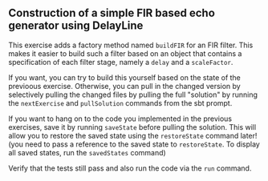 ## Construction of a simple FIR based echo generator using DelayLine

This exercise adds a factory method named `buildFIR` for an FIR filter. This
makes it easier to build such a filter based on an object that contains a
specification of each filter stage, namely a `delay` and a `scaleFactor`.

If you want, you can try to build this yourself based on the state of the
previoous exercise. Otherwise, you can pull in the changed version by
selectively pulling the changed files by pulling the full "solution" by
running the `nextExercise` and `pullSolution` commands from the sbt 
prompt.

If you want to hang on to the code you implemented in the previous
exercises, save it by running `saveState` before pulling the solution.
This will allow you to restore the saved state using the `restoreState`
command later! (you need to pass a reference to the saved state to
`restoreState`. To display all saved states, run the `savedStates` command)

Verify that the tests still pass and also run the code via the `run`
command.